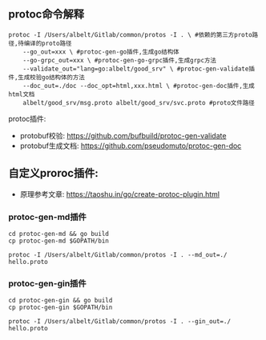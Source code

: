 ## protoc命令解释

```shell
protoc -I /Users/albelt/Gitlab/common/protos -I . \ #依赖的第三方proto路径,待编译的proto路径
    --go_out=xxx \ #protoc-gen-go插件,生成go结构体
    --go-grpc_out=xxx \ #protoc-gen-go-grpc插件,生成grpc方法
    --validate_out="lang=go:albelt/good_srv" \ #protoc-gen-validate插件,生成校验go结构体的方法
    --doc_out=./doc --doc_opt=html,xxx.html \ #protoc-gen-doc插件,生成html文档
    albelt/good_srv/msg.proto albelt/good_srv/svc.proto #proto文件路径
```

protoc插件:
- protobuf校验: https://github.com/bufbuild/protoc-gen-validate
- protobuf生成文档: https://github.com/pseudomuto/protoc-gen-doc


## 自定义proroc插件:

- 原理参考文章: https://taoshu.in/go/create-protoc-plugin.html

### protoc-gen-md插件
```shell
cd protoc-gen-md && go build
cp protoc-gen-md $GOPATH/bin

protoc -I /Users/albelt/Gitlab/common/protos -I . --md_out=./ hello.proto 
```

### protoc-gen-gin插件
```shell
cd protoc-gen-gin && go build
cp protoc-gen-gin $GOPATH/bin

protoc -I /Users/albelt/Gitlab/common/protos -I . --gin_out=./ hello.proto 
```